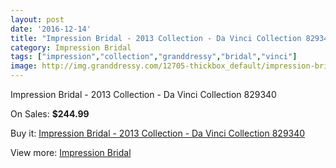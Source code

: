 ```yaml
---
layout: post
date: '2016-12-14'
title: "Impression Bridal - 2013 Collection - Da Vinci Collection 829340"
category: Impression Bridal
tags: ["impression","collection","granddressy","bridal","vinci"]
image: http://img.granddressy.com/12705-thickbox_default/impression-bridal-2013-collection-da-vinci-collection-829340.jpg
---
```

Impression Bridal - 2013 Collection - Da Vinci Collection 829340

On Sales: **$244.99**
<a href="https://www.granddressy.com/en/impression-bridal/11784-impression-bridal-2013-collection-da-vinci-collection-829340.html"><amp-img layout="responsive" width="600" height="600" src="//img.granddressy.com/12705-thickbox_default/impression-bridal-2013-collection-da-vinci-collection-829340.jpg" alt="Impression Bridal - 2013 Collection - Da Vinci Collection 829340 0" /></a>

Buy it: [Impression Bridal - 2013 Collection - Da Vinci Collection 829340](https://www.granddressy.com/en/impression-bridal/11784-impression-bridal-2013-collection-da-vinci-collection-829340.html "Impression Bridal - 2013 Collection - Da Vinci Collection 829340")

View more: [Impression Bridal](https://www.granddressy.com/en/219-impression-bridal "Impression Bridal")